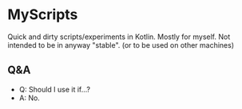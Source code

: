MyScripts
=========

Quick and dirty scripts/experiments in Kotlin.
Mostly for myself. 
Not intended to be in anyway "stable".
(or to be used on other machines)

Q&A
---
- Q: Should I use it if...?
- A: No.

